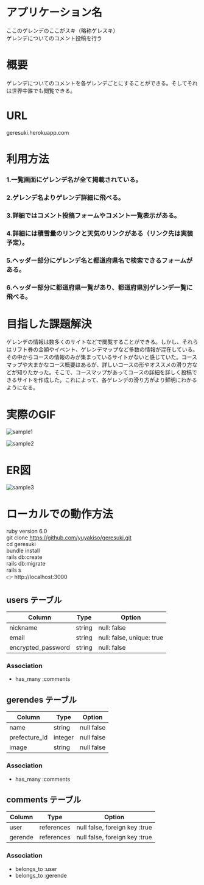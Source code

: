 # アプリケーション名
ここのゲレンデのここがスキ（略称ゲレスキ）  
ゲレンデについてのコメント投稿を行う

# 概要
ゲレンデについてのコメントを各ゲレンデごとにすることができる。そしてそれは世界中誰でも閲覧できる。

# URL
geresuki.herokuapp.com

# 利用方法
### 1.一覧画面にゲレンデ名が全て掲載されている。
### 2.ゲレンデ名よりゲレンデ詳細に飛べる。
### 3.詳細ではコメント投稿フォームやコメント一覧表示がある。
### 4.詳細には積雪量のリンクと天気のリンクがある（リンク先は実装予定）。
### 5.ヘッダー部分にゲレンデ名と都道府県名で検索できるフォームがある。
### 6.ヘッダー部分に都道府県一覧があり、都道府県別ゲレンデ一覧に飛べる。

# 目指した課題解決
ゲレンデの情報は数多くのサイトなどで閲覧することができる。しかし、それらはリフト券の金額やイベント、ゲレンデマップなど多数の情報が混在している。その中からコースの情報のみが集まっているサイトがないと感じていた。コースマップや大まかなコース概要はあるが、詳しいコースの形やオススメの滑り方などが知りたかった。そこで、コースマップがあってコースの詳細を詳しく投稿できるサイトを作成した。これによって、各ゲレンデの滑り方がより鮮明にわかるようになる。

# 実際のGIF
![sample1](https://gyazo.com/a52210301e1af3b2abb23040774ffa09/raw)  

![sample2](https://gyazo.com/f7a52fc01d4214428a2fb4fd5f812ce0/raw)

# ER図
![sample3](https://gyazo.com/26b4cb6e48d8c0b5ad523e535fa9aed5/raw)

# ローカルでの動作方法
ruby version 6.0  
git clone https://github.com/yuyakiso/geresuki.git  
cd geresuki  
bundle install  
rails db:create  
rails db:migrate  
rails s  
👉 http://localhost:3000


## users テーブル

| Column             | Type       | Option                       |
| ------------------ | ---------- | ---------------------------- |
| nickname           | string     | null: false                  |
| email              | string     | null: false, unique: true    |
| encrypted_password | string     | null: false                  |

### Association

- has_many :comments

## gerendes テーブル

| Column             | Type       | Option                        |
|------------------- | ---------- | ----------------------------- |
| name               | string     | null false                    |
| prefecture_id      | integer    | null false                    |
| image              | string     | null false                    |

### Association

- has_many :comments

## comments テーブル

| Column             | Type       | Option                        |
| ------------------ | ---------- | ----------------------------- |
| user               | references | null false, foreign key :true |
| gerende            | references | null false, foreign key :true |

### Association

- belongs_to :user
- belongs_to :gerende
